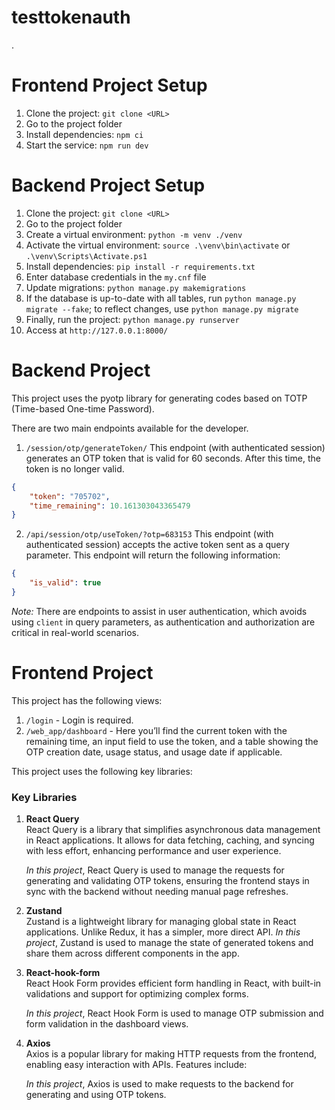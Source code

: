 # testtokenauth
.
# Frontend Project Setup

1. Clone the project: `git clone <URL>`
2. Go to the project folder
3. Install dependencies: `npm ci`
4. Start the service: `npm run dev`

# Backend Project Setup

1. Clone the project: `git clone <URL>`
2. Go to the project folder
3. Create a virtual environment: `python -m venv ./venv`
4. Activate the virtual environment: `source .\venv\bin\activate` or `.\venv\Scripts\Activate.ps1`
5. Install dependencies: `pip install -r requirements.txt`
6. Enter database credentials in the `my.cnf` file
7. Update migrations: `python manage.py makemigrations`
8. If the database is up-to-date with all tables, run `python manage.py migrate --fake`; to reflect changes, use `python manage.py migrate`
9. Finally, run the project: `python manage.py runserver`
10. Access at `http://127.0.0.1:8000/`

# Backend Project

This project uses the pyotp library for generating codes based on TOTP (Time-based One-time Password).

There are two main endpoints available for the developer.

1. `/session/otp/generateToken/` This endpoint (with authenticated session) generates an OTP token that is valid for 60 seconds. After this time, the token is no longer valid.
```json
{
    "token": "705702",
    "time_remaining": 10.161303043365479
}
```

2. `/api/session/otp/useToken/?otp=683153` This endpoint (with authenticated session) accepts the active token sent as a query parameter. This endpoint will return the following information:

```json
{
    "is_valid": true
}
```

_Note:_ There are endpoints to assist in user authentication, which avoids using `client` in query parameters, as authentication and authorization are critical in real-world scenarios.

# Frontend Project

This project has the following views:
1. `/login` - Login is required.
2. `/web_app/dashboard` - Here you’ll find the current token with the remaining time, an input field to use the token, and a table showing the OTP creation date, usage status, and usage date if applicable.

This project uses the following key libraries:

### Key Libraries

1. **React Query**  
   React Query is a library that simplifies asynchronous data management in React applications. It allows for data fetching, caching, and syncing with less effort, enhancing performance and user experience.

   *In this project*, React Query is used to manage the requests for generating and validating OTP tokens, ensuring the frontend stays in sync with the backend without needing manual page refreshes.

2. **Zustand**  
   Zustand is a lightweight library for managing global state in React applications. Unlike Redux, it has a simpler, more direct API.
   *In this project*, Zustand is used to manage the state of generated tokens and share them across different components in the app.

3. **React-hook-form**  
   React Hook Form provides efficient form handling in React, with built-in validations and support for optimizing complex forms.

   *In this project*, React Hook Form is used to manage OTP submission and form validation in the dashboard views.

4. **Axios**  
   Axios is a popular library for making HTTP requests from the frontend, enabling easy interaction with APIs. Features include:

   *In this project*, Axios is used to make requests to the backend for generating and using OTP tokens.
